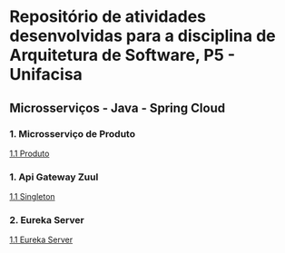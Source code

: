 
# Repositório de atividades desenvolvidas para a disciplina de Arquitetura de Software, P5 - Unifacisa


  
## Microsserviços - Java - Spring Cloud <br />    
  

### 1. Microsserviço de Produto  <br />  
[1.1 Produto](produto)  
  
### 1. Api Gateway Zuul  <br />  
[1.1 Singleton](api-gateway-zuul)  

### 2. Eureka Server  <br />  
[1.1 Eureka Server](eurekaserver)  

